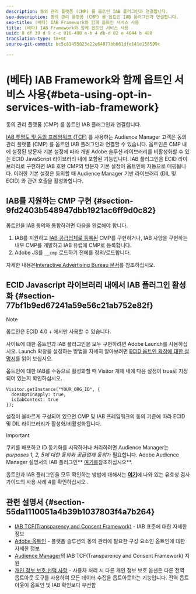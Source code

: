 ```yaml
---
description: 동의 관리 플랫폼 (CMP) 를 옵트인 IAB 플러그인과 연결합니다.
seo-description: 동의 관리 플랫폼 (CMP) 를 옵트인 IAB 플러그인과 연결합니다.
seo-title: (베타) IAB Framework와 함께 옵트인 서비스 사용
title: (베타) IAB Framework와 함께 옵트인 서비스 사용
uuid: 8 df 39 d 9 c-c 016-490 e-b 4 db-d 02 e 4044 b 480
translation-type: tm+mt
source-git-commit: bc5c81455023e22e64877bb861dfe141e158599c

---
```



# (베타) IAB Framework와 함께 옵트인 서비스 사용{#beta-using-opt-in-services-with-iab-framework}

동의 관리 플랫폼 (CMP) 를 옵트인 IAB 플러그인과 연결합니다.

[IAB 투명도 및 동의 프레임워크 (TCF)](https://iabtechlab.com/standards/gdpr-transparency-and-consent-framework/) 를 사용하는 Audience Manager 고객은 동의 관리 플랫폼 (CMP) 를 옵트인 IAB 플러그인과 연결할 수 있습니다. 옵트인은 CMP 내에 설정된 방문자 기본 설정에 따라 개별 Adobe 솔루션 라이브러리를 비활성화할 수 있는 ECID JavaScript 라이브러리 내에 포함된 기능입니다. IAB 플러그인을 ECID 라이브러리로 구현하면 IAB 호환 CMP의 방문자 기본 설정이 옵트인에 자동으로 매핑됩니다. 이러한 기본 설정은 동의할 때 Audience Manager 기반 라이브러리 (DIL 및 ECID) 와 관련 호출을 활성화합니다.

## IAB를 지원하는 CMP 구현 {#section-9fd2403b548947dbb1921ac6ff9d0c82}

옵트인을 IAB 동의와 통합하려면 다음을 완료해야 합니다.

1. IAB를 지원하고 [IAB 공급업체로 등록된](https://vendorlist.consensu.org/vendorlist.json) CMP를 구현하거나, IAB 사양을 구현하는 내부 CMP를 개발하고 IAB 유럽에 CMP로 등록합니다.
1. Adobe JS를 `__cmp` 로드하기 전에를 정의/로드합니다.

자세한 내용은[Interactive Advertising Bureau 문서](https://github.com/InteractiveAdvertisingBureau/GDPR-Transparency-and-Consent-Framework/blob/master/v1.1%20Implementation%20Guidelines.md)를 참조하십시오.

## ECID Javascript 라이브러리 내에서 IAB 플러그인 활성화 {#section-77bf1b9ed67241a59e56c21ab752e82f}

>[!NOTE]
>
>옵트인은 ECID 4.0 + 에서만 사용할 수 있습니다.

사이트에 대한 옵트인과 IAB 플러그인을 모두 구현하려면 Adobe Launch를 사용하십시오. Launch 확장을 설정하는 방법을 자세히 알아보려면 [ECID 옵트인 확장에 대한 설명서](https://marketing-beta.adobe.com/resources/help/launch/ecid-optin/)를 읽어 보십시오.

옵트인에 대한 IAB를 수동으로 활성화할 때 Visitor 개체 내에 다음 설정이 true로 지정되어 있는지 확인하십시오.

```
Visitor.getInstance("YOUR_ORG_ID", {  
  doesOptInApply: true,   
  isIabContext: true   
});
```

설정이 올바르게 구성되어 있으면 CMP 및 IAB 프레임워크의 동의 기준에 따라 ECID 및 DIL 라이브러리가 활성화/비활성화됩니다.

>[!IMPORTANT]
>
>쿠키를 배포하고 ID 동기화를 시작하거나 처리하려면 Audience Manager는 *purposes 1, 2, 5에 대한 동의와 공급업체 동의*가 필요합니다. Adobe Audience Manager 설명서의 IAB 플러그인** [여기를](https://marketing-beta.adobe.com/resources/help/aam/iab-support/aam-iab-support.html)참조하십시오**.

옵트인과 IAB 플러그인을 모두 확인하는 방법에 대해서는 [**여기**](../../implementation-guides/opt-in-service/testing-optin-and-iab-plugin.md#section-ca5c6f92fbdf4fd29b4acb6b644efbd0)에 나와 있는 유효성 검사 가이드의 사용 사례 4를 확인하십시오 .

## 관련 설명서 {#section-55da1110051a4b39b1037803f4a7b264}

* [IAB TCF(Transparency and Consent Framework)](https://iabtechlab.com/standards/gdpr-transparency-and-consent-framework/) - IAB 표준에 대한 자세한 정보
* [Adobe 옵트인](../../implementation-guides/opt-in-service/optin-overview.md#concept-f9b5db0d27a245fbadd3e19162319360) - 플랫폼 솔루션의 동의 관리에 필요한 구성 요소인 옵트인에 대한 자세한 정보
* [Audience Manager](https://marketing-beta.adobe.com/resources/help/aam/iab-support/aam-iab-support.html)의 IAB TCF(Transparency and Consent Framework) 지원
* [개인 정보 보호 선택 사항](https://www.adobe.com/privacy/opt-out.html#customeruse) - 사용자 처리 시 다른 개인 정보 보호 옵션은 다른 전역 옵트아웃 도구를 사용하여 모든 데이터 수집을 옵트아웃하는 기능입니다. 전역 옵트아웃이 옵트인 및 IAB 확인보다 우선함

